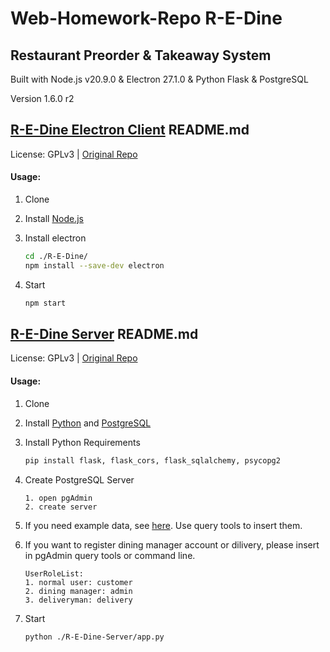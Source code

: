 # Web-Homework-Repo R-E-Dine

## Restaurant Preorder & Takeaway System

Built with Node.js v20.9.0 & Electron 27.1.0 & Python Flask & PostgreSQL

Version 1.6.0 r2

## [R-E-Dine Electron Client](./R-E-Dine) README.md

License: GPLv3 | [Original Repo](https://github.com/1324151534/R-E-Dine)

#### Usage:

1. Clone
2. Install [Node.js](https://nodejs.org/en)
3. Install electron

    ```bash
    cd ./R-E-Dine/
    npm install --save-dev electron
    ```

4. Start

    ```bash
    npm start
    ```

## [R-E-Dine Server](./R-E-Dine-Server) README.md

License: GPLv3 | [Original Repo](https://github.com/1324151534/R-E-Dine-Server)

#### Usage:

1. Clone
2. Install [Python](https://www.python.org/) and [PostgreSQL](https://www.postgresql.org/)
3. Install Python Requirements

    ```bash
    pip install flask, flask_cors, flask_sqlalchemy, psycopg2
    ```

4. Create PostgreSQL Server

    ```
    1. open pgAdmin
    2. create server
    ```

5. If you need example data, see [here](./R-E-Dine-Server/README.md). Use query tools to insert them.
6. If you want to register dining manager account or dilivery, please insert in pgAdmin query tools or command line.
   ```
   UserRoleList:
   1. normal user: customer
   2. dining manager: admin
   3. deliveryman: delivery
   ```
7. Start

    ```bash
    python ./R-E-Dine-Server/app.py
    ```

